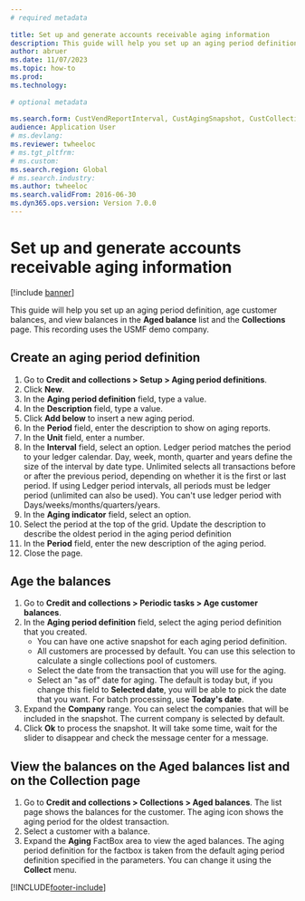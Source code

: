 ```yaml
--- 
# required metadata 
 
title: Set up and generate accounts receivable aging information
description: This guide will help you set up an aging period definition, age customer balances, and view balances in the Aged balance list and the Collections page. 
author: abruer
ms.date: 11/07/2023
ms.topic: how-to 
ms.prod:  
ms.technology:  
 
# optional metadata 
 
ms.search.form: CustVendReportInterval, CustAgingSnapshot, CustCollectionsPoolsListPage, CustCollections   
audience: Application User 
# ms.devlang:  
ms.reviewer: twheeloc
# ms.tgt_pltfrm:  
# ms.custom:  
ms.search.region: Global
# ms.search.industry: 
ms.author: twheeloc
ms.search.validFrom: 2016-06-30 
ms.dyn365.ops.version: Version 7.0.0 
---
```

# Set up and generate accounts receivable aging information

[!include [banner](../../includes/banner.md)]

This guide will help you set up an aging period definition, age customer balances, and view balances in the **Aged balance** list and the **Collections** page. This recording uses the USMF demo company.


## Create an aging period definition
1. Go to **Credit and collections > Setup > Aging period definitions**.
2. Click **New**.
3. In the **Aging period definition** field, type a value.
4. In the **Description** field, type a value.
5. Click **Add below** to insert a new aging period.
6. In the **Period** field, enter the description to show on aging reports.
7. In the **Unit** field, enter a number.
8. In the **Interval** field, select an option. Ledger period matches the period to your ledger calendar. Day, week, month, quarter and years define the size of the interval by date type. Unlimited selects all transactions before or after the previous period, depending on whether it is the first or last period. If using Ledger period intervals, all periods must be ledger period (unlimited can also be used). You can't use ledger period with Days/weeks/months/quarters/years. 
9. In the **Aging indicator** field, select an option.
10. Select the period at the top of the grid. Update the description to describe the oldest period in the aging period definition
11. In the **Period** field, enter the new description of the aging period.
12. Close the page.

## Age the balances
1. Go to **Credit and collections > Periodic tasks > Age customer balances**.
2. In the **Aging period definition** field, select the aging period definition that you created.
    + You can have one active snapshot for each aging period definition.  
    + All customers are processed by default. You can use this selection to calculate a single collections pool of customers.  
    + Select the date from the transaction that you will use for the aging.  
    + Select an "as of" date for aging. The default is today but, if you change this field to **Selected date**, you will be able to pick the date that you want. For batch processing, use **Today's date**.  
3. Expand the **Company** range. You can select the companies that will be included in the snapshot. The current company is selected by default.
4. Click **Ok** to process the snapshot. It will take some time, wait for the slider to disappear and check the message center for a message.

## View the balances on the Aged balances list and on the Collection page
1. Go to **Credit and collections > Collections > Aged balances**. The list page shows the balances for the customer. The aging icon shows the aging period for the oldest transaction.  
2. Select a customer with a balance.
3. Expand the **Aging** FactBox area to view the aged balances. The aging period definition for the factbox is taken from the default aging period definition specified in the parameters. You can change it using the **Collect** menu.  



[!INCLUDE[footer-include](../../../includes/footer-banner.md)]
